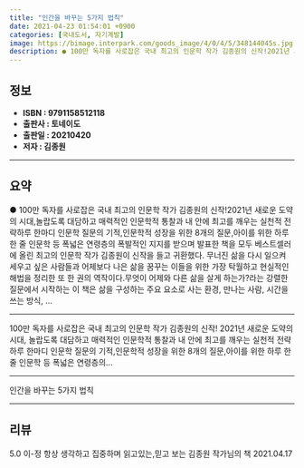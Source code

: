 ```yaml
---
title: "인간을 바꾸는 5가지 법칙"
date: 2021-04-23 01:54:01 +0900
categories: [국내도서, 자기계발]
image: https://bimage.interpark.com/goods_image/4/0/4/5/348144045s.jpg
description: ● 100만 독자를 사로잡은 국내 최고의 인문학 작가 김종원의 신작!2021년 새로운 도약의 시대,놀랍도록 대담하고 매력적인 인문학적 통찰과 내 안에 최고를 깨우는 실천적 전략하루 한마디 인문학 질문의 기적,인문학적 성장을 위한 8개의 질문,아이를 위한 하루 한 줄 인문학 등 폭넓은
---
```


## **정보**

- **ISBN : 9791158512118**
- **출판사 : 토네이도**
- **출판일 : 20210420**
- **저자 : 김종원**

------



## **요약**

●  100만 독자를 사로잡은 국내 최고의 인문학 작가 김종원의 신작!2021년 새로운 도약의 시대,놀랍도록 대담하고 매력적인 인문학적 통찰과 내 안에 최고를 깨우는 실천적 전략하루 한마디 인문학 질문의 기적,인문학적 성장을 위한 8개의 질문,아이를 위한 하루 한 줄 인문학 등 폭넓은 연령층의 폭발적인 지지를 받으며 발표한 책을 모두 베스트셀러에 올린 최고의 인문학 작가 김종원이 신작을 들고 귀환했다. 무너진 삶을 다시 일으켜 세우고 싶은 사람들과 어제보다 나은 삶을 꿈꾸는 이들을 위한 가장 탁월하고 현실적인 해법을 정리한 또 한 권의 역작이다.무엇이 어제와 다른 삶을 살게 하는가?라는 강렬한 질문에서 시작하는 이 책은 삶을 구성하는 주요 요소로 사는 환경, 만나는 사람, 시간을 쓰는 방식, ...

------

100만 독자를 사로잡은 국내 최고의 인문학 작가 김종원의 신작!
2021년 새로운 도약의 시대,
놀랍도록 대담하고 매력적인 인문학적 통찰과 
내 안에 최고를 깨우는 실천적 전략하루 한마디 인문학 질문의 기적,인문학적 성장을 위한 8개의 질문,아이를 위한 하루 한 줄 인문학 등 폭넓은 연령층의... 

------


인간을 바꾸는 5가지 법칙 

------


## **리뷰** 

5.0 이-정 항상 생각하고 집중하며 읽고있는,믿고 보는 김종원 작가님의 책  2021.04.17 <br/>